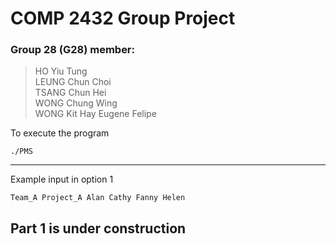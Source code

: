 # COMP 2432 Group Project <br>

### Group 28 (G28) member:
> HO Yiu Tung <br>
> LEUNG Chun Choi <br>
> TSANG Chun Hei <br>
> WONG Chung Wing <br>
> WONG Kit Hay Eugene Felipe

<p>To execute the program</p>

    ./PMS

---

<p>Example input in option 1</p>

    Team_A Project_A Alan Cathy Fanny Helen

## Part 1 is under construction